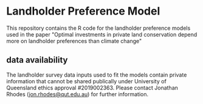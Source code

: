 # Landholder Preference Model

This repository contains the R code for the landholder preference models used in the paper "Optimal investments in private land conservation depend more on landholder preferences than climate change" 

## data availability

The landholder survey data inputs used to fit the models contain private information that cannot be shared publically under University of Queensland ethics approval #2019002363. Please contact Jonathan Rhodes (jon.rhodes@qut.edu.au) for further information. 
